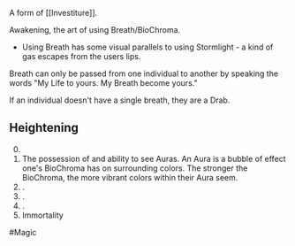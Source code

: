 A form of [[Investiture]].

Awakening, the art of using Breath/BioChroma.
* Using Breath has some visual parallels to using Stormlight - a kind of gas escapes from the users lips.

Breath can only be passed from one individual to another by speaking the words "My Life to yours. My Breath become yours."

If an individual doesn't have a single breath, they are a Drab.

## Heightening
0. 
1. The possession of and ability to see Auras. An Aura is a bubble of effect one's BioChroma has on surrounding colors. The stronger the BioChroma, the more vibrant colors within their Aura seem.
2. .
3. .
4. .
5. Immortality

#Magic 